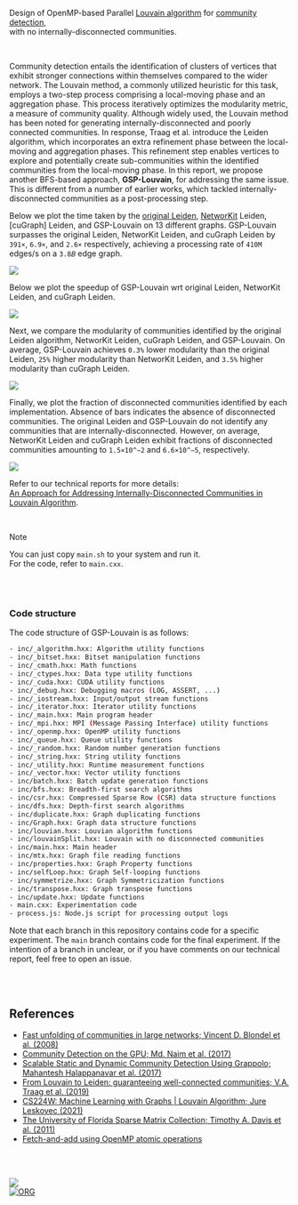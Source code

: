 Design of OpenMP-based Parallel [Louvain algorithm][Louvain] for [community detection], \
with no internally-disconnected communities.

<br>

Community detection entails the identification of clusters of vertices that exhibit stronger connections within themselves compared to the wider network. The Louvain method, a commonly utilized heuristic for this task, employs a two-step process comprising a local-moving phase and an aggregation phase. This process iteratively optimizes the modularity metric, a measure of community quality. Although widely used, the Louvain method has been noted for generating internally-disconnected and poorly connected communities. In response, Traag et al. introduce the Leiden algorithm, which incorporates an extra refinement phase between the local-moving and aggregation phases. This refinement step enables vertices to explore and potentially create sub-communities within the identified communities from the local-moving phase. In this report, we propose another BFS-based approach, **GSP-Louvain**, for addressing the same issue. This is different from a number of earlier works, which tackled internally-disconnected communities as a post-processing step.

Below we plot the time taken by the [original Leiden], [NetworKit] Leiden, [cuGraph] Leiden, and GSP-Louvain on 13 different graphs. GSP-Louvain surpasses the original Leiden, NetworKit Leiden, and cuGraph Leiden by `391×`, `6.9×`, and `2.6×` respectively, achieving a processing rate of `410M` edges/s on a `3.8𝐵` edge graph.

[![](https://i.imgur.com/vtvCeNZ.png)][sheets-o1]

Below we plot the speedup of GSP-Louvain wrt original Leiden, NetworKit Leiden, and cuGraph Leiden.

[![](https://i.imgur.com/D0MMUUE.png)][sheets-o1]

Next, we compare the modularity of communities identified by the original Leiden algorithm, NetworKit Leiden, cuGraph Leiden, and GSP-Louvain. On average, GSP-Louvain achieves `0.3%` lower modularity than the original Leiden, `25%` higher modularity than NetworKit Leiden, and `3.5%` higher modularity than cuGraph Leiden.

[![](https://i.imgur.com/VJEHX8h.png)][sheets-o1]

Finally, we plot the fraction of disconnected communities identified by each implementation. Absence of bars indicates the absence of disconnected communities. The original Leiden and GSP-Louvain do not identify any communities that are internally-disconnected. However, on average, NetworKit Leiden and cuGraph Leiden exhibit fractions of disconnected communities amounting to `1.5×10^−2` and `6.6×10^−5`, respectively.

[![](https://i.imgur.com/VSX5Oaz.png)][sheets-o1]

Refer to our technical reports for more details: \
[An Approach for Addressing Internally-Disconnected Communities in Louvain Algorithm][report].

<br>

> [!NOTE]
> You can just copy `main.sh` to your system and run it. \
> For the code, refer to `main.cxx`.

[Leiden]: https://www.nature.com/articles/s41598-019-41695-z
[Louvain]: https://arxiv.org/abs/0803.0476
[original Leiden]: https://github.com/vtraag/libleidenalg
[igraph]: https://github.com/igraph/igraph
[NetworKit]: https://github.com/networkit/networkit
[community detection]: https://en.wikipedia.org/wiki/Community_search
[Prof. Dip Sankar Banerjee]: https://sites.google.com/site/dipsankarban/
[Prof. Kishore Kothapalli]: https://faculty.iiit.ac.in/~kkishore/
[SuiteSparse Matrix Collection]: https://sparse.tamu.edu
[sheets-o1]: https://docs.google.com/spreadsheets/d/1N8eoVV5AUFYUKuvZBbHvL1BPc86xgmgAPA_t4pIC1gk/edit?usp=sharing
[report]: https://arxiv.org/abs/2402.11454

<br>
<br>


### Code structure

The code structure of GSP-Louvain is as follows:

```bash
- inc/_algorithm.hxx: Algorithm utility functions
- inc/_bitset.hxx: Bitset manipulation functions
- inc/_cmath.hxx: Math functions
- inc/_ctypes.hxx: Data type utility functions
- inc/_cuda.hxx: CUDA utility functions
- inc/_debug.hxx: Debugging macros (LOG, ASSERT, ...)
- inc/_iostream.hxx: Input/output stream functions
- inc/_iterator.hxx: Iterator utility functions
- inc/_main.hxx: Main program header
- inc/_mpi.hxx: MPI (Message Passing Interface) utility functions
- inc/_openmp.hxx: OpenMP utility functions
- inc/_queue.hxx: Queue utility functions
- inc/_random.hxx: Random number generation functions
- inc/_string.hxx: String utility functions
- inc/_utility.hxx: Runtime measurement functions
- inc/_vector.hxx: Vector utility functions
- inc/batch.hxx: Batch update generation functions
- inc/bfs.hxx: Breadth-first search algorithms
- inc/csr.hxx: Compressed Sparse Row (CSR) data structure functions
- inc/dfs.hxx: Depth-first search algorithms
- inc/duplicate.hxx: Graph duplicating functions
- inc/Graph.hxx: Graph data structure functions
- inc/louvian.hxx: Louvian algorithm functions
- inc/louvainSplit.hxx: Louvain with no disconnected communities
- inc/main.hxx: Main header
- inc/mtx.hxx: Graph file reading functions
- inc/properties.hxx: Graph Property functions
- inc/selfLoop.hxx: Graph Self-looping functions
- inc/symmetrize.hxx: Graph Symmetricization functions
- inc/transpose.hxx: Graph transpose functions
- inc/update.hxx: Update functions
- main.cxx: Experimentation code
- process.js: Node.js script for processing output logs
```

Note that each branch in this repository contains code for a specific experiment. The `main` branch contains code for the final experiment. If the intention of a branch in unclear, or if you have comments on our technical report, feel free to open an issue.

<br>
<br>


## References

- [Fast unfolding of communities in large networks; Vincent D. Blondel et al. (2008)](https://arxiv.org/abs/0803.0476)
- [Community Detection on the GPU; Md. Naim et al. (2017)](https://arxiv.org/abs/1305.2006)
- [Scalable Static and Dynamic Community Detection Using Grappolo; Mahantesh Halappanavar et al. (2017)](https://ieeexplore.ieee.org/document/8091047)
- [From Louvain to Leiden: guaranteeing well-connected communities; V.A. Traag et al. (2019)](https://www.nature.com/articles/s41598-019-41695-z)
- [CS224W: Machine Learning with Graphs | Louvain Algorithm; Jure Leskovec (2021)](https://www.youtube.com/watch?v=0zuiLBOIcsw)
- [The University of Florida Sparse Matrix Collection; Timothy A. Davis et al. (2011)](https://doi.org/10.1145/2049662.2049663)
- [Fetch-and-add using OpenMP atomic operations](https://stackoverflow.com/a/7918281/1413259)

<br>
<br>


[![](https://i.imgur.com/atJbkL1.png)](https://www.youtube.com/watch?v=yqO7wVBTuLw&pp)<br>
[![ORG](https://img.shields.io/badge/org-puzzlef-green?logo=Org)](https://puzzlef.github.io)


[Prof. Dip Sankar Banerjee]: https://sites.google.com/site/dipsankarban/
[Prof. Kishore Kothapalli]: https://faculty.iiit.ac.in/~kkishore/
[SuiteSparse Matrix Collection]: https://sparse.tamu.edu
